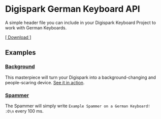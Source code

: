 # Digispark German Keyboard API

A simple header file you can include in your Digispark Keyboard Project to work with German Keyboards.

[[ Download ]](https://raw.githubusercontent.com/timmyrs/Digispark-German-Keyboard-API/master/GermanKeyboard.h)

## Examples

### [Background](https://github.com/timmyrs/Digispark-German-Keyboard-API/blob/master/examples/Background/Background.ino)

This masterpiece will turn your Digispark into a background-changing and people-scaring device. [See it in action](https://twitter.com/timmyrsde/status/870413338592915457).

### [Spammer](https://github.com/timmyrs/Digispark-German-Keyboard-API/blob/master/examples/Spammer/Spammer.ino)

The Spammer will simply write `Example Spammer on a German Keyboard! :O\n` every 100 ms.
